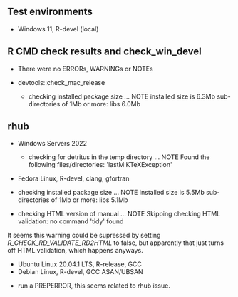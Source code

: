 ## Test environments
* Windows 11, R-devel (local)

## R CMD check results and check_win_devel

- There were no ERRORs, WARNINGs or NOTEs

- devtools::check_mac_release
  * checking installed package size ... NOTE
  installed size is  6.3Mb
  sub-directories of 1Mb or more:
    libs   6.0Mb

## rhub

- Windows Servers 2022
  * checking for detritus in the temp directory ... NOTE
  Found the following files/directories:
  'lastMiKTeXException'
  

- Fedora Linux, R-devel, clang, gfortran
 
 * checking installed package size ... NOTE
    installed size is  5.5Mb
    sub-directories of 1Mb or more:
      libs   5.1Mb

  * checking HTML version of manual ... NOTE
      Skipping checking HTML validation: no command 'tidy' found
      
It seems this warning could be supressed by setting _R_CHECK_RD_VALIDATE_RD2HTML_ to false, but apparently that just turns off HTML validation, which happens anyways.
  
- Ubuntu Linux 20.04.1 LTS, R-release, GCC 
- Debian Linux, R-devel, GCC ASAN/UBSAN
 
 * run a PREPERROR, this seems related to rhub issue.